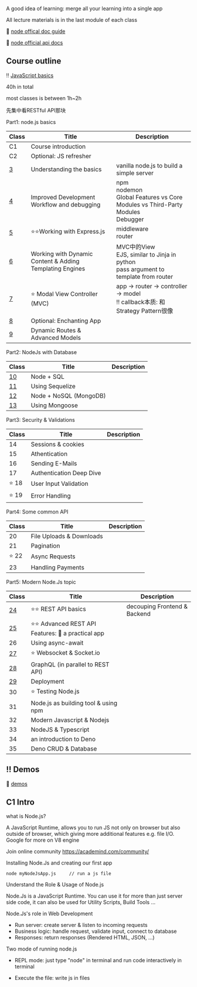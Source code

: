 A good idea of learning: merge all your learning into a single app 

All lecture materials is in the last module of each class



:book: [node offical doc guide](https://nodejs.org/en/docs/guides)

:book: [node official api docs](https://nodejs.org/dist/latest/docs/api/)



## Course outline

:bangbang: [JavaScript basics](./JS/README.md)



40h in total

most classes is between 1h~2h

先集中看RESTful API那块



Part1: node.js basics

| Class               | Title                                                    | Description                                                  |
| ------------------- | -------------------------------------------------------- | ------------------------------------------------------------ |
| C1                  | Course introduction                                      |                                                              |
| C2                  | Optional: JS refresher                                   |                                                              |
| [3](./C3/README.md) | Understanding the basics                                 | vanilla node.js to build a simple server                     |
| [4](./C4/README.md) | Improved Development Workflow and debugging              | npm <br/>nodemon <br>Global Features vs Core Modules vs Third-Party Modules <br>Debugger |
| [5](./C5/README.md) | :star::star:Working with Express.js                      | middleware <br>router                                        |
| [6](./C6/README.md) | Working with Dynamic Content & Adding Templating Engines | MVC中的View <br>EJS,  similar to Jinja in python <br>pass argument to template from router |
| [7](./C7/README.md) | :star: Modal View Controller (MVC)                       | app -> router -> controller -> model <br>:bangbang: callback本质: 和Strategy Pattern很像 |
| [8](./C8/README.md) | Optional: Enchanting App                                 |                                                              |
| [9](./C9/README.md) | Dynamic Routes &  Advanced Models                        |                                                              |

Part2: NodeJs with Database

| Class                 | Title                  | Description |
| --------------------- | ---------------------- | ----------- |
| [10](./C10/README.md) | Node + SQL             |             |
| [11](./C11/README.md) | Using Sequelize        |             |
| [12](./C12/README.md) | Node + NoSQL (MongoDB) |             |
| [13](./C13/README.md) | Using Mongoose         |             |

Part3: Security & Validations

| Class     | Title                    | Description |
| --------- | ------------------------ | ----------- |
| 14        | Sessions & cookies       |             |
| 15        | Athentication            |             |
| 16        | Sending E-Mails          |             |
| 17        | Authentication Deep Dive |             |
| :star: 18 | User Input Validation    |             |
| :star: 19 | Error Handling           |             |

Part4: Some common API

| Class     | Title                    | Description |
| --------- | ------------------------ | ----------- |
| 20        | File Uploads & Downloads |             |
| 21        | Pagination               |             |
| :star: 22 | Async Requests           |             |
| 23        | Handling Payments        |             |

Part5: Modern Node.Js topic

| Class                 | Title                                                        | Description                  |
| --------------------- | ------------------------------------------------------------ | ---------------------------- |
| [24](./C24/README.md) | :star::star: REST API basics                                 | decouping Frontend & Backend |
| [25](./C25/README.md) | :star::star: Advanced REST API Features: :gem: a practical app |                              |
| 26                    | Using async-await                                            |                              |
| [27](./C27/README.md) | :star: Websocket & Socket.io                                 |                              |
| [28](./C28/README.md) | GraphQL (in parallel to REST API)                            |                              |
| [29](./C29/README.md) | Deployment                                                   |                              |
| 30                    | :star: Testing Node.js                                       |                              |
| 31                    | Node.js as building tool & using npm                         |                              |
| 32                    | Modern Javascript & Nodejs                                   |                              |
| 33                    | NodeJS & Typescript                                          |                              |
| 34                    | an introduction to Deno                                      |                              |
| 35                    | Deno CRUD & Database                                         |                              |



## :bangbang: Demos

:gem: [demos](./GPT_demo/README.md)



## C1 Intro

what is Node.js?

A JavaScript Runtime, allows you to run JS not only on browser but also outside of browser, which giving more additional features e.g. file I/O.  Google for more on V8 engine



Join online community https://academind.com/community/



Installing Node.Js and creating our first app

```terminal
node myNodeJsApp.js		// run a js file
```



Understand the Role & Usage of Node.js

Node.Js is a JavaScript Runtime. You can use it for more than just server side code,  it can also be used for Utility Scripts, Build Tools ...

Node.Js's role in Web Development

+ Run server: create server & listen to incoming requests
+ Business logic: handle request, validate input, connect to database
+ Responses: return responses (Rendered HTML, JSON, ...)



Two mode of running node.js

+ REPL mode: just type "node" in terminal and run code interactively in terminal

+ Execute the file: write js in files 





